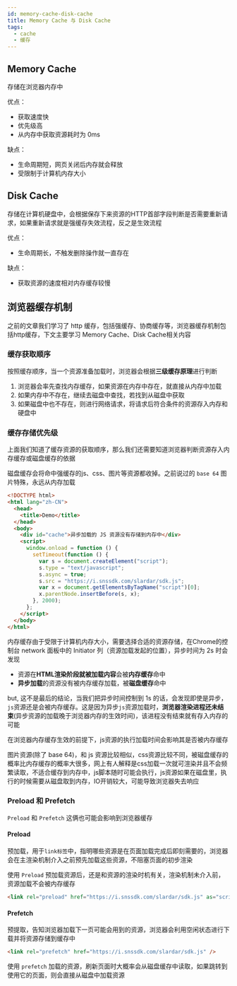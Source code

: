 ```yaml
---
id: memory-cache-disk-cache
title: Memory Cache 与 Disk Cache
tags:
  - cache
  - 缓存
---
```


## Memory Cache

存储在浏览器内存中

优点：

- 获取速度快
- 优先级高
- 从内存中获取资源耗时为 0ms

缺点：

- 生命周期短，网页关闭后内存就会释放
- 受限制于计算机内存大小

## Disk Cache

存储在计算机硬盘中，会根据保存下来资源的HTTP首部字段判断是否需要重新请求，如果重新请求就是强缓存失效流程，反之是生效流程

优点：

- 生命周期长，不触发删除操作就一直存在

缺点：

- 获取资源的速度相对内存缓存较慢

## 浏览器缓存机制

之前的文章我们学习了 http 缓存，包括强缓存、协商缓存等，浏览器缓存机制包括http缓存，下文主要学习 Memory Cache、Disk Cache相关内容

### 缓存获取顺序

按照缓存顺序，当一个资源准备加载时，浏览器会根据**三级缓存原理**进行判断

1. 浏览器会率先查找内存缓存，如果资源在内存中存在，就直接从内存中加载
2. 如果内存中不存在，继续去磁盘中查找，若找到从磁盘中获取
3. 如果磁盘中也不存在，则进行网络请求，将请求后符合条件的资源存入内存和硬盘中

### 缓存存储优先级

上面我们知道了缓存资源的获取顺序，那么我们还需要知道浏览器判断资源存入内存缓存或磁盘缓存的依据

磁盘缓存会将命中强缓存的js、css、图片等资源都收掉。之前说过的 `base 64` 图片特殊，永远从内存加载

```html
<!DOCTYPE html>
<html lang="zh-CN">
  <head>
    <title>Demo</title>
  </head>
  <body>
    <div id="cache">异步加载的 JS 资源没有存储到内存中</div>
    <script>
      window.onload = function () {
        setTimeout(function () {
          var s = document.createElement("script");
          s.type = "text/javascript";
          s.async = true;
          s.src = "https://i.snssdk.com/slardar/sdk.js";
          var x = document.getElementsByTagName("script")[0];
          x.parentNode.insertBefore(s, x);
        }, 2000);
      };
    </script>
  </body>
</html>
```

内存缓存由于受限于计算机内存大小，需要选择合适的资源存储，在Chrome的控制台 network 面板中的 Initiator 列（资源加载发起的位置），异步时间为 2s 时会发现

- 资源在**HTML渲染阶段就被加载内容**会被**内存缓存**命中
- **异步加载**的资源没有被内存缓存加载，被**磁盘缓存**命中

but, 这不是最后的结论，当我们把异步时间控制到 1s 的话，会发现即使是异步，`js`资源还是会被内存缓存。这是因为异步`js`资源加载时，**浏览器渲染进程还未结束**(异步资源的加载晚于浏览器内存的生效时间)，该进程没有结束就有存入内存的可能

在浏览器内存缓存生效的前提下，js资源的执行加载时间会影响其是否被内存缓存

图片资源(除了 base 64)，和 js 资源比较相似，css资源比较不同，被磁盘缓存的概率比内存缓存的概率大很多，网上有人解释是css加载一次就可渲染并且不会频繁读取，不适合缓存到内存中，js脚本随时可能会执行，js资源如果在磁盘里，执行的时候需要从磁盘取到内存，IO开销较大，可能导致浏览器失去响应

### Preload 和 Prefetch

`Preload` 和 `Prefetch` 这俩也可能会影响到浏览器缓存

#### Preload

预加载，用于`link标签`中，指明哪些资源是在页面加载完成后即刻需要的，浏览器会在主渲染机制介入之前预先加载这些资源，不阻塞页面的初步渲染

使用 `Preload` 预加载资源后，还是和资源的渲染时机有关，渲染机制未介入前，资源加载不会被内存缓存

```html
<link rel="preload" href="https://i.snssdk.com/slardar/sdk.js" as="script" />
```

#### Prefetch

预提取，告知浏览器加载下一页可能会用到的资源，浏览器会利用空闲状态进行下载并将资源存储到缓存中

```html
<link rel="prefetch" href="https://i.snssdk.com/slardar/sdk.js" />
```

使用 `prefetch` 加载的资源，刷新页面时大概率会从磁盘缓存中读取，如果跳转到使用它的页面，则会直接从磁盘中加载资源
